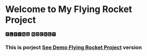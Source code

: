 # Welcome to My Flying Rocket Project

🅵🅻🆈🅸🅽🅶 🆁🅾🅲🅺🅴🆃

<h3> This is porject <a href="https://flying-rocket-beknur.netlify.app/">See Demo Flying Rocket Project</a> version </h3>
